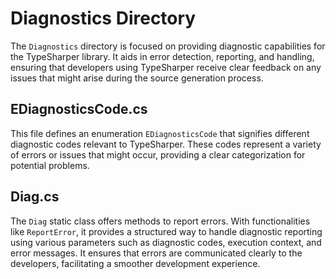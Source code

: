 
# Diagnostics Directory

The `Diagnostics` directory is focused on providing diagnostic capabilities for the TypeSharper library. It aids in error detection, reporting, and handling, ensuring that developers using TypeSharper receive clear feedback on any issues that might arise during the source generation process.

## EDiagnosticsCode.cs
This file defines an enumeration `EDiagnosticsCode` that signifies different diagnostic codes relevant to TypeSharper. These codes represent a variety of errors or issues that might occur, providing a clear categorization for potential problems.

## Diag.cs
The `Diag` static class offers methods to report errors. With functionalities like `ReportError`, it provides a structured way to handle diagnostic reporting using various parameters such as diagnostic codes, execution context, and error messages. It ensures that errors are communicated clearly to the developers, facilitating a smoother development experience.


